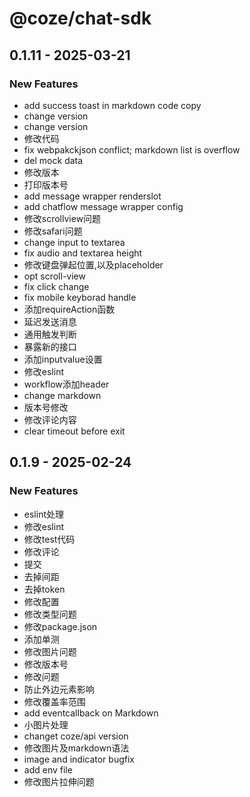 # @coze/chat-sdk

## 0.1.11 - 2025-03-21

### New Features

- add success toast in markdown code copy
- change version
- change version 
- 修改代码
- fix webpakckjson conflict; markdown list is overflow
- del mock data
- 修改版本
- 打印版本号
- add message wrapper renderslot
- add chatflow message wrapper config
- 修改scrollview问题
- 修改safari问题
- change input to textarea
- fix audio and textarea height 
- 修改键盘弹起位置,以及placeholder
- opt scroll-view
- fix click change 
- fix mobile keyborad handle
- 添加requireAction函数
- 延迟发送消息
- 通用触发判断
- 暴露新的接口
- 添加inputvalue设置
- 修改eslint
- workflow添加header
- change markdown
- 版本号修改
- 修改评论内容
- clear timeout before exit


## 0.1.9 - 2025-02-24

### New Features

- eslint处理
- 修改eslint
- 修改test代码
- 修改评论
- 提交
- 去掉间距
- 去掉token
- 修改配置
- 修改类型问题
- 修改package.json
- 添加单测
- 修改图片问题
- 修改版本号
- 修改问题
- 防止外边元素影响
- 修改覆盖率范围
- add eventcallback on Markdown
- 小图片处理
- changet coze/api version
- 修改图片及markdown语法
- image and indicator bugfix
- add env file
- 修改图片拉伸问题

